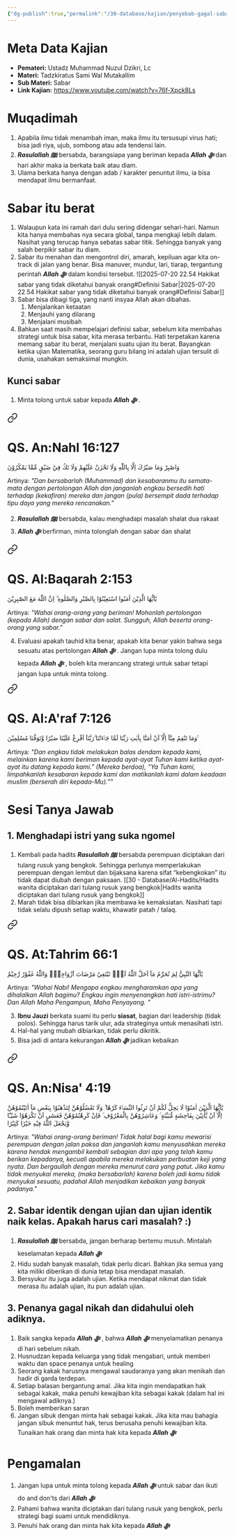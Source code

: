 ```yaml
---
{"dg-publish":true,"permalink":"/30-database/kajian/penyebab-gagal-sabar/","tags":["kajian","TadzkiratusSamiWalMutakalim"]}
---
```



# Meta Data Kajian
<div><ul class="dataview list-view-ul"><li><span><strong>Pemateri:</strong> Ustadz Muhammad Nuzul Dzikri, Lc</span></li><li><span><strong>Materi:</strong> Tadzkiratus Sami Wal Mutakallim</span></li><li><span><strong>Sub Materi:</strong> Sabar</span></li><li><span><strong>Link Kajian:</strong> <a rel="noopener nofollow" class="external-link" href="https://www.youtube.com/watch?v=76f-Xpck8Ls" target="_blank">https://www.youtube.com/watch?v=76f-Xpck8Ls</a></span></li></ul></div>


# Muqadimah
1. Apabila ilmu tidak menambah iman, maka ilmu itu tersusupi virus hati; bisa jadi riya, ujub, sombong atau ada tendensi lain.
2. ***Rasulallah ﷺ***  bersabda, barangsiapa yang beriman kepada ***Allah ﷻ*** dan hari akhir maka ia berkata baik atau diam.
3. Ulama berkata hanya dengan adab / karakter penuntut ilmu, ia bisa mendapat ilmu bermanfaat.

# Sabar itu berat
1. Walaupun kata ini ramah dari dulu sering didengar sehari-hari. Namun kita hanya membahas nya secara global, tanpa mengkaji lebih dalam. Nasihat yang terucap hanya sebatas sabar titik. Sehingga banyak yang salah berpikir sabar itu diam.
2. Sabar itu menahan dan mengontrol diri, amarah, kepiluan agar kita on-track di jalan yang benar. Bisa manuver, mundur, lari, tiarap, tergantung perintah ***Allah ﷻ*** dalam kondisi tersebut. ![[2025-07-20 22.54 Hakikat sabar yang tidak diketahui banyak orang#Definisi Sabar\|2025-07-20 22.54 Hakikat sabar yang tidak diketahui banyak orang#Definisi Sabar]]
3. Sabar bisa dibagi tiga, yang nanti insyaa Allah akan dibahas.
	1. Menjalankan ketaatan
	2. Menjauhi yang dilarang
	3. Menjalani musibah
4. Bahkan saat masih mempelajari definisi sabar, sebelum kita membahas strategi untuk bisa sabar, kita merasa terbantu. Hati terpetakan karena memang sabar itu berat, menjalani suatu ujian itu berat. Bayangkan ketika ujian Matematika, seorang guru bilang ini adalah ujian tersulit di dunia, usahakan semaksimal mungkin.

## Kunci sabar
1. Minta tolong untuk sabar kepada ***Allah ﷻ*** . 
<div class="transclusion internal-embed is-loaded"><a class="markdown-embed-link" href="/30-database/al-quran/all-surah/#qs-an-nahl-16-127" aria-label="Open link"><svg xmlns="http://www.w3.org/2000/svg" width="24" height="24" viewBox="0 0 24 24" fill="none" stroke="currentColor" stroke-width="2" stroke-linecap="round" stroke-linejoin="round" class="svg-icon lucide-link"><path d="M10 13a5 5 0 0 0 7.54.54l3-3a5 5 0 0 0-7.07-7.07l-1.72 1.71"></path><path d="M14 11a5 5 0 0 0-7.54-.54l-3 3a5 5 0 0 0 7.07 7.07l1.71-1.71"></path></svg></a><div class="markdown-embed">



# QS. An:Nahl 16:127
وَاصْبِرْ وَمَا صَبْرُكَ اِلَّا بِاللّٰهِ وَلَا تَحْزَنْ عَلَيْهِمْ وَلَا تَكُ فِيْ ضَيْقٍ مِّمَّا يَمْكُرُوْنَ 

Artinya: *"Dan bersabarlah (Muhammad) dan kesabaranmu itu semata-mata dengan pertolongan Allah dan janganlah engkau bersedih hati terhadap (kekafiran) mereka dan jangan (pula) bersempit dada terhadap tipu daya yang mereka rencanakan."*



</div></div>

2. ***Rasulallah ﷺ***  bersabda, kalau menghadapi masalah shalat dua rakaat
3. ***Allah ﷻ*** berfirman, minta tolonglah dengan sabar dan shalat 
<div class="transclusion internal-embed is-loaded"><a class="markdown-embed-link" href="/30-database/al-quran/all-surah/#qs-al-baqarah-2-153" aria-label="Open link"><svg xmlns="http://www.w3.org/2000/svg" width="24" height="24" viewBox="0 0 24 24" fill="none" stroke="currentColor" stroke-width="2" stroke-linecap="round" stroke-linejoin="round" class="svg-icon lucide-link"><path d="M10 13a5 5 0 0 0 7.54.54l3-3a5 5 0 0 0-7.07-7.07l-1.72 1.71"></path><path d="M14 11a5 5 0 0 0-7.54-.54l-3 3a5 5 0 0 0 7.07 7.07l1.71-1.71"></path></svg></a><div class="markdown-embed">



# QS. Al:Baqarah 2:153
يٰٓاَيُّهَا الَّذِيْنَ اٰمَنُوا اسْتَعِيْنُوْا بِالصَّبْرِ وَالصَّلٰوةِ ۗ اِنَّ اللّٰهَ مَعَ الصّٰبِرِيْنَ

Artinya: *"Wahai orang-orang yang beriman! Mohonlah pertolongan (kepada Allah) dengan sabar dan salat. Sungguh, Allah beserta orang-orang yang sabar."*



</div></div>

4. Evaluasi apakah tauhid kita benar, apakah kita benar yakin bahwa sega sesuatu atas pertolongan ***Allah ﷻ*** . Jangan lupa minta tolong dulu kepada ***Allah ﷻ*** , boleh kita merancang strategi untuk sabar tetapi jangan lupa untuk minta tolong. 
<div class="transclusion internal-embed is-loaded"><a class="markdown-embed-link" href="/30-database/al-quran/all-surah/#qs-al-a-raf-7-126" aria-label="Open link"><svg xmlns="http://www.w3.org/2000/svg" width="24" height="24" viewBox="0 0 24 24" fill="none" stroke="currentColor" stroke-width="2" stroke-linecap="round" stroke-linejoin="round" class="svg-icon lucide-link"><path d="M10 13a5 5 0 0 0 7.54.54l3-3a5 5 0 0 0-7.07-7.07l-1.72 1.71"></path><path d="M14 11a5 5 0 0 0-7.54-.54l-3 3a5 5 0 0 0 7.07 7.07l1.71-1.71"></path></svg></a><div class="markdown-embed">



# QS. Al:A'raf 7:126
وَمَا تَنْقِمُ مِنَّآ اِلَّآ اَنْ اٰمَنَّا بِاٰيٰتِ رَبِّنَا لَمَّا جَاۤءَتْنَا ۗرَبَّنَآ اَفْرِغْ عَلَيْنَا صَبْرًا وَّتَوَفَّنَا مُسْلِمِيْنَ ࣖ 

Artinya: *"Dan engkau tidak melakukan balas dendam kepada kami, melainkan karena kami beriman kepada ayat-ayat Tuhan kami ketika ayat-ayat itu datang kepada kami.” (Mereka berdoa), “Ya Tuhan kami, limpahkanlah kesabaran kepada kami dan matikanlah kami dalam keadaan muslim (berserah diri kepada-Mu).”"*



</div></div>

# Sesi Tanya Jawab
## 1. Menghadapi istri yang suka ngomel
1. Kembali pada hadits ***Rasulallah ﷺ***  bersabda perempuan diciptakan dari tulang rusuk yang bengkok. Sehingga perlunya memperlakukan perempuan dengan lembut dan bijaksana karena sifat “kebengkokan” itu tidak dapat diubah dengan paksaan. [[30 - Database/Al-Hadits/Hadits wanita diciptakan dari tulang rusuk yang bengkok\|Hadits wanita diciptakan dari tulang rusuk yang bengkok]]
2. Marah tidak bisa dibiarkan jika membawa ke kemaksiatan. Nasihati tapi tidak selalu dipush setiap waktu, khawatir patah / talaq. 
<div class="transclusion internal-embed is-loaded"><a class="markdown-embed-link" href="/30-database/al-quran/all-surah/#qs-at-tahrim-66-1" aria-label="Open link"><svg xmlns="http://www.w3.org/2000/svg" width="24" height="24" viewBox="0 0 24 24" fill="none" stroke="currentColor" stroke-width="2" stroke-linecap="round" stroke-linejoin="round" class="svg-icon lucide-link"><path d="M10 13a5 5 0 0 0 7.54.54l3-3a5 5 0 0 0-7.07-7.07l-1.72 1.71"></path><path d="M14 11a5 5 0 0 0-7.54-.54l-3 3a5 5 0 0 0 7.07 7.07l1.71-1.71"></path></svg></a><div class="markdown-embed">



# QS. At:Tahrim 66:1
يٰٓاَيُّهَا النَّبِيُّ لِمَ تُحَرِّمُ مَآ اَحَلَّ اللّٰهُ لَكَۚ تَبْتَغِيْ مَرْضَاتَ اَزْوَاجِكَۗ وَاللّٰهُ غَفُوْرٌ رَّحِيْمٌ 

Artinya: *"Wahai Nabi! Mengapa engkau mengharamkan apa yang dihalalkan Allah bagimu? Engkau ingin menyenangkan hati istri-istrimu? Dan Allah Maha Pengampun, Maha Penyayang. "*



</div></div>

3. **Ibnu Jauzi** berkata suami itu perlu **siasat**, bagian dari leadership (tidak polos). Sehingga harus tarik ulur, ada strateginya untuk menasihati istri.
4. Hal-hal yang mubah dibiarkan, tidak perlu dikritik.
5. Bisa jadi di antara kekurangan ***Allah ﷻ*** jadikan kebaikan 
<div class="transclusion internal-embed is-loaded"><a class="markdown-embed-link" href="/30-database/al-quran/all-surah/#qs-an-nisa-4-19" aria-label="Open link"><svg xmlns="http://www.w3.org/2000/svg" width="24" height="24" viewBox="0 0 24 24" fill="none" stroke="currentColor" stroke-width="2" stroke-linecap="round" stroke-linejoin="round" class="svg-icon lucide-link"><path d="M10 13a5 5 0 0 0 7.54.54l3-3a5 5 0 0 0-7.07-7.07l-1.72 1.71"></path><path d="M14 11a5 5 0 0 0-7.54-.54l-3 3a5 5 0 0 0 7.07 7.07l1.71-1.71"></path></svg></a><div class="markdown-embed">



# QS. An:Nisa' 4:19
يٰٓاَيُّهَا الَّذِيْنَ اٰمَنُوْا لَا يَحِلُّ لَكُمْ اَنْ تَرِثُوا النِّسَاۤءَ كَرْهًا ۗ وَلَا تَعْضُلُوْهُنَّ لِتَذْهَبُوْا بِبَعْضِ مَآ اٰتَيْتُمُوْهُنَّ اِلَّآ اَنْ يَّأْتِيْنَ بِفَاحِشَةٍ مُّبَيِّنَةٍ ۚ وَعَاشِرُوْهُنَّ بِالْمَعْرُوْفِ ۚ فَاِنْ كَرِهْتُمُوْهُنَّ فَعَسٰٓى اَنْ تَكْرَهُوْا شَيْـًٔا وَّيَجْعَلَ اللّٰهُ فِيْهِ خَيْرًا كَثِيْرًا 

Artinya: *"Wahai orang-orang beriman! Tidak halal bagi kamu mewarisi perempuan dengan jalan paksa dan janganlah kamu menyusahkan mereka karena hendak mengambil kembali sebagian dari apa yang telah kamu berikan kepadanya, kecuali apabila mereka melakukan perbuatan keji yang nyata. Dan bergaullah dengan mereka menurut cara yang patut. Jika kamu tidak menyukai mereka, (maka bersabarlah) karena boleh jadi kamu tidak menyukai sesuatu, padahal Allah menjadikan kebaikan yang banyak padanya."*



</div></div>

## 2. Sabar identik dengan ujian dan ujian identik naik kelas. Apakah harus cari masalah? :)
1. ***Rasulallah ﷺ***  bersabda, jangan berharap bertemu musuh. Mintalah keselamatan kepada ***Allah ﷻ*** 
2. Hidu sudah banyak masalah, tidak perlu dicari. Bahkan jika semua yang kita miliki diberikan di dunia tetap bisa mendapat masalah.
3. Bersyukur itu juga adalah ujian. Ketika mendapat nikmat dan tidak merasa itu adalah ujian, itu pun adalah ujian.

## 3. Penanya gagal nikah dan didahului oleh adiknya.
1. Baik sangka kepada ***Allah ﷻ*** , bahwa ***Allah ﷻ*** menyelamatkan penanya di hari sebelum nikah. 
2. Husnudzan kepada keluarga yang tidak mengabari, untuk memberi waktu dan space penanya untuk healing
3. Seorang kakak harusnya mengawal saudaranya yang akan menikah dan hadir di garda terdepan. 
4. Setiap balasan bergantung amal. Jika kita ingin mendapatkan hak sebagai kakak, maka penuhi kewajiban kita sebagai kakak (dalam hal ini mengawal adiknya.)
5. Boleh memberikan saran
6. Jangan sibuk dengan minta hak sebagai kakak. Jika kita mau bahagia jangan sibuk menuntut hak, terus berusaha penuhi kewajiban kita. Tunaikan hak orang dan minta hak kita kepada ***Allah ﷻ*** 
# Pengamalan
1. Jangan lupa untuk minta tolong kepada ***Allah ﷻ*** untuk sabar dan ikuti do and don'ts dari ***Allah ﷻ*** 
2. Pahami bahwa wanita diciptakan dari tulang rusuk yang bengkok, perlu strategi bagi suami untuk mendidiknya.
3. Penuhi hak orang dan minta hak kita kepada ***Allah ﷻ*** 
 
